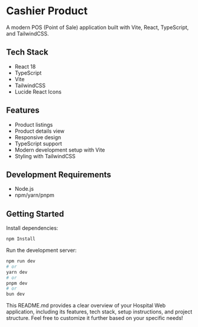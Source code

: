 # Cashier Product
A modern POS (Point of Sale) application built with Vite, React, TypeScript, and TailwindCSS.

## Tech Stack

- React 18
- TypeScript
- Vite
- TailwindCSS
- Lucide React Icons

## Features
- Product listings
- Product details view
- Responsive design
- TypeScript support
- Modern development setup with Vite
- Styling with TailwindCSS

## Development Requirements

- Node.js
- npm/yarn/pnpm

## Getting Started

Install dependencies:

```bash
npm Install
```

Run the development server:

```bash
npm run dev
# or
yarn dev
# or
pnpm dev
# or
bun dev
```




This README.md provides a clear overview of your Hospital Web application, including its features, tech stack, setup instructions, and project structure. Feel free to customize it further based on your specific needs!



